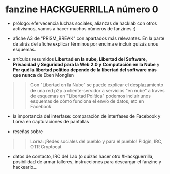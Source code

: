 # fanzine HACKGUERRILLA número 0

* prólogo: efervecencia luchas sociales, alianzas de hacklab con otros activismos, vamos a hacer muchos números de fanzines :)

* afiche A3 de "PRISM_BREAK" con apartados más relevantes. En la parte de atrás del afiche explicar términos por encima e incluir quizás unos esquemas.

* artículos resumidos __Libertad en la nube, Libertad del Software, Privacidad y Seguridad para la Web 2.0 y Computación en la Nube__ y __Por qué la libertad política depende de la libertad del software más que nunca__ de Eben Monglen 
>> Con "Libertad en la Nube" se puede explicar el desplazamiento de una red p2p a cliente-servidor a servicios "en nube" a través de esquemas
>> en "Libertad Política" podemos incluir unos esquemas de cómo funciona el envío de datos, etc en Facebook


* la importancia del interfase: comparación de interfases de Facebook y Lorea en capturaciones de pantallas

* reseñas sobre
 >> Lorea: ¡Redes sociales del pueblo y para el pueblo!
 >> Pidgin, IRC, OTR
 >> Cryptocat

* datos de contacto, IRC del Lab (o quizás hacer otro #Hackguerrilla, posibilidad de armar talleres, instrucciones para descargar el fanzine y hackearlo...

